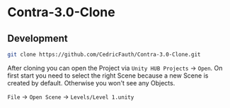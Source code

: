 # Contra-3.0-Clone

## Development

```bash
git clone https://github.com/CedricFauth/Contra-3.0-Clone.git
```

After cloning you can open the Project via `Unity HUB Projects` -> `Open`. On first start you need to select the right Scene because a new Scene is created by default. Otherwise you won't see any Objects.

`File` -> `Open Scene` -> `Levels/Level 1.unity`
